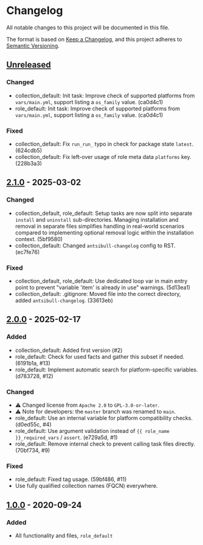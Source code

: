 # Changelog

All notable changes to this project will be documented in this file.

The format is based on [Keep a Changelog](https://keepachangelog.com/en/1.0.0/),
and this project adheres to [Semantic Versioning](https://semver.org/spec/v2.0.0.html).


## [Unreleased]

### Changed

- collection_default: Init task: Improve check of supported platforms from `vars/main.yml`, support listing a `os_family` value. (ca0d4c1)
- role_default: Init task: Improve check of supported platforms from `vars/main.yml`, support listing a `os_family` value. (ca0d4c1)

### Fixed

- collection_default: Fix `run_run_` typo in check for package state `latest`. (624cdb5)
- collection_default: Fix left-over usage of role meta data `platforms` key. (228b3a3)


## [2.1.0] - 2025-03-02

### Changed

- collection_default, role_default: Setup tasks are now split into separate `install` and `uninstall` sub-directories. Managing installation and removal in separate files simplifies handling in real-world scenarios compared to implementing optional removal logic within the installation context. (5bf9580)
- collection_default: Changed `antsibull-changelog` config to RST. (ec7fe76)

### Fixed

- collection_default, role_default: Use dedicated loop var in main entry point to prevent "variable 'item' is already in use" warnings. (5d13ea1)
- collection_default: .gitignore: Moved file into the correct directory, added `antsibull-changelog`. (33613eb)


## [2.0.0] - 2025-02-17

### Added

- collection_default: Added first version (#2)
- role_default: Check for used facts and gather this subset if needed. (6191b1a, #13)
- role_default: Implement automatic search for platform-specific variables. (d783728, #12)

### Changed

- ⚠️ Changed license from `Apache 2.0` to `GPL-3.0-or-later`.
- ⚠️ Note for developers: the `master` branch was renamed to `main`.
- role_default: Use an internal variable for platform compatibility checks. (d0ed55c, #4)
- role_default: Use argument validation instead of `{{ role_name }}_required_vars` / `assert`. (e729a5d, #1)
- role_default: Remove internal check to prevent calling task files directly. (70bf734, #9)

### Fixed

- role_default: Fixed tag usage. (59bf486, #11)
- Use fully qualified collection names (FQCN) everywhere.


## [1.0.0] - 2020-09-24

### Added

- All functionality and files, `role_default`


[unreleased]: https://github.com/foundata/ansible-skeletons/compare/v2.1.0...HEAD
[2.1.0]: https://github.com/foundata/ansible-skeletons/releases/tag/v2.1.0
[2.0.0]: https://github.com/foundata/ansible-skeletons/releases/tag/v2.0.0
[1.0.0]: https://github.com/foundata/ansible-skeletons/releases/tag/v1.0.0
